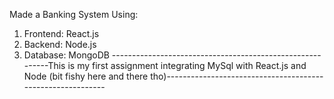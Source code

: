 Made a Banking System Using:
1. Frontend: React.js
2. Backend: Node.js
3. Database: MongoDB
----------------------------------------------------------This is my first assignment integrating MySql with React.js and Node (bit fishy here and there tho)-----------------------------------------------------------
